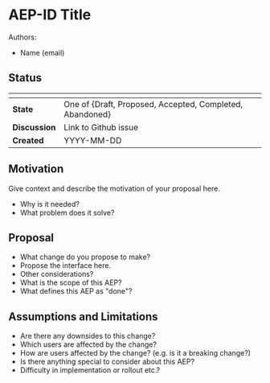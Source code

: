 # AEP-ID Title

Authors:

* Name (email)

## Status

| <!-- -->       |  <!-- -->                                                 |
| -------------- | --------------------------------------------------------- |
| **State**      | One of {Draft, Proposed, Accepted, Completed, Abandoned}  |
| **Discussion** | Link to Github issue                                      |
| **Created**    | YYYY-MM-DD                                                |

## Motivation

Give context and describe the motivation of your proposal here.

* Why is it needed?
* What problem does it solve?

## Proposal

* What change do you propose to make?
* Propose the interface here.
* Other considerations?
* What is the scope of this AEP?
* What defines this AEP as "done"?

## Assumptions and Limitations

* Are there any downsides to this change?
* Which users are affected by the change?
* How are users affected by the change? (e.g. is it a breaking change?)
* Is there anything special to consider about this AEP?
* Difficulty in implementation or rollout etc.?
